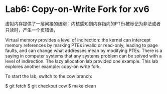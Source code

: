# Lab6: Copy-on-Write Fork for xv6

虚拟内存提供了一层间接的级别：内核感知到内存指向的PTEs被标记为非法或者只读时，产生一个页错误， 

Virtual memory provides a level of indirection: the kernel can intercept memory references by marking PTEs invalid or read-only, leading to page faults, and can change what addresses mean by modifying PTEs. There is a saying in computer systems that any systems problem can be solved with a level of indirection. The lazy allocation lab provided one example. This lab explores another example: copy-on write fork.

To start the lab, switch to the cow branch:

$ git fetch
$ git checkout cow
$ make clean